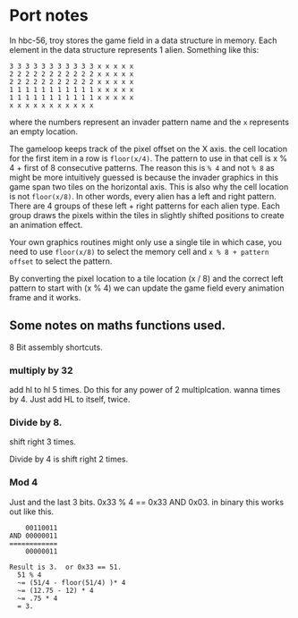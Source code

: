 # Port notes

In hbc-56, troy stores the game field in a data structure in memory.  Each element in the data structure represents 1 alien.  Something like this:

```text
3 3 3 3 3 3 3 3 3 3 3 x x x x x
2 2 2 2 2 2 2 2 2 2 2 x x x x x
2 2 2 2 2 2 2 2 2 2 2 x x x x x
1 1 1 1 1 1 1 1 1 1 1 x x x x x
1 1 1 1 1 1 1 1 1 1 1 x x x x x
x x x x x x x x x x x
```

where the numbers represent an invader pattern name and the `x` represents an empty location.

The gameloop keeps track of the pixel offset on the X axis.  the cell location for the first item in a row is `floor(x/4)`.  The pattern to use in that cell is x % 4 + first of 8 consecutive patterns.  The reason this is `% 4` and not `% 8` as might be more intuitively guessed is because the invader graphics in this game span two tiles on the horizontal axis.  This is also why the cell location is not `floor(x/8)`. In other words, every alien has a left and right pattern.  There are 4 groups of these left + right patterns for each alien type.  Each group draws the pixels within the tiles in slightly shifted positions to create an animation effect.

Your own graphics routines might only use a single tile in which case, you need to use `floor(x/8)` to select the memory cell and `x % 8 + pattern offset` to select the pattern.

By converting the pixel location to a tile location (x / 8) and the correct left pattern to start with (x % 4) we can update the game field every animation frame and it works.

## Some notes on maths functions used.

8 Bit assembly shortcuts.

### multiply by 32

add hl to hl 5 times.  Do this for any power of 2 multiplcation.  wanna times by 4.  Just add HL to itself, twice.

### Divide by 8.

shift right 3 times.

Divide by 4 is shift right 2 times.

### Mod 4

Just and the last 3 bits.  0x33 % 4 == 0x33 AND 0x03.
in binary this works out like this.

```text
    00110011
AND 00000011
============
    00000011

Result is 3.  or 0x33 == 51.  
  51 % 4 
  ~= (51/4 - floor(51/4) )* 4 
  ~= (12.75 - 12) * 4 
  ~= .75 * 4 
  = 3.
```